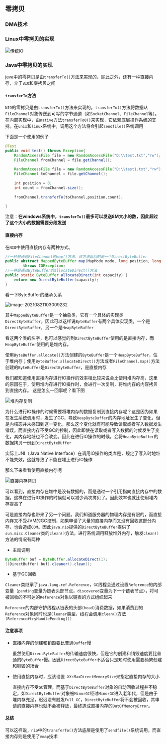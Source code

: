 ## 零拷贝  

### DMA技术  

### Linux中零拷贝的实现  

![传统IO](https://gitee.com/liujinxi931204/typoraImage/raw/master/%E4%BC%A0%E7%BB%9FIO.png)  

### Java中零拷贝的实现  

java中的零拷贝是由`transferTo()`方法来实现的，除此之外，还有一种直接内存，介于`BIO`和零拷贝之间  

#### `transferTo`方法  

`NIO`的零拷贝是由`transferTo()`方法来实现的。`transferTo()`方法将数据从`FileChannel`对象传送到可写的字节通道（如`SocketChannel`、`FileChannel`等）。在内部实现中，由`native`方法`transferTo0()`来实现，它依赖底层操作系统的支持。在`unix`和`linux`系统中，调用这个方法将会引起`sendfile()`系统调用  

下面是一个使用的例子  

```java
@Test
public void test() throws Exception{
    RandomAccessFile file = new RandomAccessFile("D:\\test.txt","rw");
    FileChannel fromChannel = file.getChannel();
    
    RandomAccessFile file = new RandomAccessFile("D:\\test1.txt","rw");
    FileChannel toChannel = file.getChannel();
    
    int position = 0;
    int count = fromChannel.size();
    
    fromChannel.transferTo(toChannel,position,count);
    
}
```

注意：**在windows系统中，`transferTo()`最多可以发送8M大小的数，因此超过了这个大小的数据需要分段发送**  

#### 直接内存  

在`NIO`中使用直接内存有两种方式。  

```java
//一种是通过FileChannel的map()方法，该方法返回的是一个DirectByteBuffer  
public abstract MappedByteBuffer map(MapMode mode, long position, long size)
        throws IOException;
//一种是通过ByteBuffer的allocateDirect()方法  
public static ByteBuffer allocateDirect(int capacity) {
    return new DirectByteBuffer(capacity);
}
```

看一下ByteBuffer的继承关系  

![image-20210821103009232](https://gitee.com/liujinxi931204/typoraImage/raw/master/img/image-20210821103009232.png)  

其中`MappedByteBuffer`是一个抽象类，它有一个具体的实现类`DirectByteBuffer`。因此可以这样说`ByteBuffer`有两个具体实现类，一个是`DirectByteBuffer`，另一个是`HeapByteBuffer`  

看这两个类的名字，也可以感觉的到`DirectByteBuffer`使用的是直接内存，而`HeapByteBuffer`使用的是堆内存。

使用`ByteBuffer.allocate()`方法创建的`ByteBuffer`是一个`HeapByteBuffer`，位于堆内存；使用`ByteBuffer.allocateDirect()`方法或者`FileChannel.map()`方法创建的`ByteBuffer`是`DirectByteBuffer`，是直接内存  

我们都知道使用直接内存进行IO操作的效率相比较来说会比使用堆内存高，这里的原因在于，使用堆内存进行IO操作时，会进行一次复制，将堆内存的内容拷贝到直接内存。  这是怎么一回事呢？看下图  

![堆内存复制](https://gitee.com/liujinxi931204/typoraImage/raw/master/img/%E5%A0%86%E5%86%85%E5%AD%98%E5%A4%8D%E5%88%B6.png)  

为什么进行IO操作的时候需要将堆内存的数据复制到直接内存呢？这是因为如果在发生系统调用时，发生了GC，导致`HeapByteBuffer`的内存地址发生了变化，但是内核态并未感知到这一变化，那么这个变化就有可能导致读取或者写入数据发生错误。而直接内存不受GC的控制，因此即使在读取或者写入数据的时候发生了变化，其内存地址也不会改变。因此在进行IO操作的时候，会将`HeapByteBuffer`的数据拷贝一份到`DirectByteBUffer`  

实际上JNI（Java Native Interface）在调用IO操作的类库是，规定了写入时地址不能失效，这就导致了不能在堆上进行IO操作

那么下来看看使用直接内存呢  

![直接内存拷贝](https://gitee.com/liujinxi931204/typoraImage/raw/master/img/%E7%9B%B4%E6%8E%A5%E5%86%85%E5%AD%98%E6%8B%B7%E8%B4%9D.png) 

可以看到，直接内存在堆中是没有数据的，而是通过一个引用指向直接内存中的数据。这样在进行IO操作的时候就可以减少两次拷贝了。因此效率也就比使用堆内存提高了  

可是直接内存也带来了另一个问题。我们知道服务器的物理内存是有限的，而直接内存又不受JVM的GC控制，如果申请了大量的直接内存而又没有回收这部分内存，也会造成`OOM`。因此`java.nio`提供的`DirectByteBuffer`提供了`sun.misc.Cleaner`类的`clean()`方法，进行系统调用释放堆外内存，触发`clean()`方法的情况有两种  

+ 主动调用  

```java
ByteBuffer buf = ByteBuffer.allocateDirect(1);
((DirectBuffer) buf).cleaner().clean();
```

+ 基于GC回收  

`Cleaner`类继承了`java.lang.ref.Reference`，`GC`线程会通过设置`Reference`的内部变量（`pending`变量为链表头部节点，`discovered`变量为下一个链表节点），将可被回收的不可达的`Reference`对象以链表的方式组织起来

`Reference`的内部守护线程从链表的头部`(head)`消费数据，如果消费到的`Reference`对象同时也是`Cleaner`类型，线程会调用`clean()`方法`(Reference#tryHandlePending())`

#### 注意事项   

+ 直接内存的创建和销毁要比普通`Buffer`慢  

  虽然使用`DirectByteBuffer`的传输速度很快，但是它的创建和销毁速度要比普通的`ByteBuffer`慢。因此`DirectByteBuffer`不适合只是短时使用需要频繁创建和销毁的场合  
  
+ 使用直接内存时，应该设置`-XX:MaxDirectMemorySize`来指定直接内存的大小  

  直接内存不受`GC`管理，而基于`DirectByteBuffer`对象的自动回收过程并不稳定，如`DirectByteBuffer`对象被`MinorGC`经过`MinorGC`进入老年代，但是由于堆内存充足，迟迟没有触发`Full GC`，`DirectByteBuffer`将不会被回收，其申请的直接内存也就不会被释放，最终造成直接内存的`OutOfMemoryError`。

#### 总结  

可以这样说，`nio`中的`transferTo()`方法底层是使用了`sendfile()`系统调用，而直接内存则是使用了`mmap`技术
